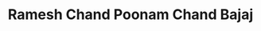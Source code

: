 ---
title: "Ramesh Chand Poonam Chand Bajaj"
url: /jaipur/ramesh-chand-poonam-chand-bajaj/
shop: clothes
---